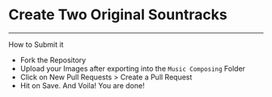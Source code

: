 # Create Two Original Sountracks

------------------------------------------------
How to Submit it

- Fork the Repository
- Upload your Images after exporting into the `Music Composing` Folder
- Click on New Pull Requests > Create a Pull Request
- Hit on Save. And Voila! You are done!

